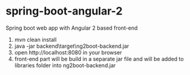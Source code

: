 # spring-boot-angular-2
Spring boot web app with Angular 2 based front-end

1. mvn clean install
2. java -jar backend\target\ng2boot-backend.jar
3. open http://localhost:8080 in your browser
4. front-end part will be build in a separate jar file and will be added to libraries folder into ng2boot-backend.jar

